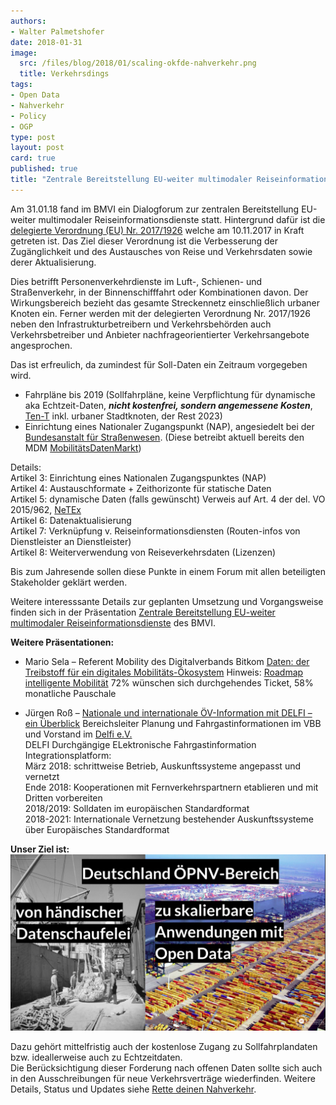 ```yaml
---
authors: 
- Walter Palmetshofer
date: 2018-01-31
image:
  src: /files/blog/2018/01/scaling-okfde-nahverkehr.png
  title: Verkehrsdings
tags:
- Open Data
- Nahverkehr
- Policy
- OGP
type: post
layout: post
card: true
published: true
title: "Zentrale Bereitstellung EU-weiter multimodaler Reiseinformationsdienste" 
---
```



Am 31.01.18 fand im BMVI ein Dialogforum zur zentralen Bereitstellung EU-weiter multimodaler Reiseinformationsdienste statt.
Hintergrund dafür ist die [delegierte Verordnung (EU) Nr. 2017/1926](http://eur-lex.europa.eu/legal-content/DE/TXT/?uri=CELEX:32017R1926)
welche am 10.11.2017 in Kraft getreten ist. Das Ziel dieser Verordnung ist die Verbesserung der Zugänglichkeit und des Austausches von Reise und Verkehrsdaten sowie derer Aktualisierung.

Dies betrifft Personenverkehrdienste im Luft-, Schienen- und Straßenverkehr, in der Binnenschifffahrt oder Kombinationen davon.
Der Wirkungsbereich bezieht das gesamte Streckennetz einschließlich urbaner Knoten ein. Ferner werden mit der delegierten Verordnung Nr. 2017/1926 neben den Infrastrukturbetreibern und Verkehrsbehörden auch Verkehrsbetreiber und Anbieter nachfrageorientierter Verkehrsangebote angesprochen.

Das ist erfreulich, da zumindest für Soll-Daten ein Zeitraum vorgegeben wird.

- Fahrpläne bis 2019 (Sollfahrpläne, keine Verpflichtung für dynamische aka Echtzeit-Daten, <i><b>nicht kostenfrei, sondern angemessene Kosten</i></b>, [Ten-T](https://de.wikipedia.org/wiki/Transeuropäische_Netze) inkl. urbaner Stadtknoten, der Rest 2023)
- Einrichtung eines Nationaler Zugangspunkt (NAP), angesiedelt bei der [Bundesanstalt für Straßenwesen](http://www.bast.de). (Diese betreibt aktuell bereits den MDM [MobilitätsDatenMarkt](http://www.mdm-portal.de))

Details:<br>
Artikel 3: Einrichtung eines Nationalen Zugangspunktes (NAP)<br>
Artikel 4: Austauschformate + Zeithorizonte für statische Daten<br>
Artikel 5: dynamische Daten (falls gewünscht) Verweis auf Art. 4 der del. VO 2015/962, [NeTEx](https://en.wikipedia.org/wiki/NeTEx)<br>
Artikel 6: Datenaktualisierung<br>
Artikel 7: Verknüpfung v. Reiseinformationsdiensten (Routen-infos von Dienstleister an Dienstleister) <br>
Artikel 8: Weiterverwendung von Reiseverkehrsdaten (Lizenzen)<br> 

Bis zum Jahresende sollen diese Punkte in einem Forum mit allen beteiligten Stakeholder geklärt werden.

Weitere interesssante Details zur geplanten Umsetzung und Vorgangsweise finden sich in der Präsentation [Zentrale Bereitstellung EU-weiter multimodaler
Reiseinformationsdienste](/files/blog/2018/01/BMVI_Dialogforum_am_31-01-18.pdf) des BMVI.



<b>Weitere Präsentationen:</b><br>
- Mario Sela – Referent Mobility des Digitalverbands Bitkom
[Daten: der Treibstoff für ein digitales Mobilitäts-Ökosystem](/files/blog/2018/01/Bitkom_Impulsvortrag.pdf)
Hinweis: [Roadmap intelligente Mobilität](http://roadmap-intelligente-mobilitaet.de)
72% wünschen sich durchgehendes Ticket, 58% monatliche Pauschale

- Jürgen Roß – 
[Nationale und internationale ÖV-Information mit DELFI – ein Überblick](/files/blog/2018/01/DELFI_Impulsvortrag.pdf)
Bereichsleiter Planung und Fahrgastinformationen im VBB und Vorstand im [Delfi e.V.](www.delfi.de)<br>
DELFI Durchgängige ELektronische Fahrgastinformation Integrationsplatform:<br>
März 2018: schrittweise Betrieb, Auskunftssysteme angepasst und vernetzt <br>
Ende 2018: Kooperationen mit Fernverkehrspartnern etablieren und mit Dritten vorbereiten<br>
2018/2019: Solldaten im europäischen Standardformat<br>
2018-2021: Internationale Vernetzung bestehender Auskunftssysteme über Europäisches Standardformat<br>


<b>Unser Ziel ist:</b> 
![scaling](/files/blog/2018/01/scaling-okfde-nahverkehr.png "Scaling")

Dazu gehört mittelfristig auch der kostenlose Zugang zu Sollfahrplandaten bzw. ideallerweise auch zu Echtzeitdaten.<br>
Die Berücksichtigung dieser Forderung nach offenen Daten sollte sich auch in den Ausschreibungen für neue
Verkehrsverträge wiederfinden. Weitere Details, Status und Updates siehe [Rette deinen Nahverkehr](https://rettedeinennahverkehr.de).

